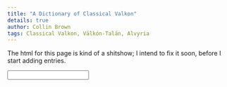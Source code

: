 ```yaml
---
title: "A Dictionary of Classical Valkon"
details: true
author: Collin Brown
tags: Classical Valkon, Vālkón-Talān, Alvyria
---
```


The html for this page is kind of a shitshow; I intend to fix it soon, before I start adding entries.

<script src=/js/dictionary.js>
</script>

<input type="text" id="search-bar"></input>
<ul id="dictionary"></ul>
